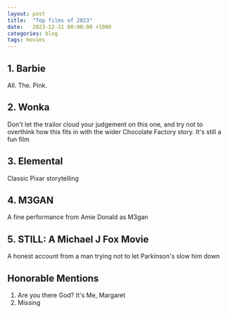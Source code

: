 ```yaml
---
layout: post
title:  "Top films of 2023"
date:   2023-12-31 00:00:00 +1000
categories: blog
tags: movies
---
```


## 1. Barbie

All. The. Pink.

## 2. Wonka

Don't let the trailor cloud your judgement on this one, and try not to overthink how this fits in with the wider Chocolate Factory story. It's
still a fun film

## 3. Elemental

Classic Pixar storytelling

## 4. M3GAN

A fine performance from Amie Donald as M3gan

## 5. STILL: A Michael J Fox Movie

A honest account from a man trying not to let Parkinson's slow him down

## Honorable Mentions

1. Are you there God? It's Me, Margaret
2. Missing
